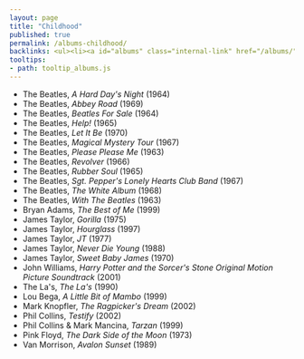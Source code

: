 ```yaml
---
layout: page
title: "Childhood"
published: true
permalink: /albums-childhood/
backlinks: <ul><li><a id="albums" class="internal-link" href="/albums/">Albums</a></li></ul>
tooltips: 
- path: tooltip_albums.js
---
```


* The Beatles, *A Hard Day's Night* (1964)
* The Beatles, *Abbey Road* (1969)
* The Beatles, *Beatles For Sale* (1964)
* The Beatles, *Help!* (1965)
* The Beatles, *Let It Be* (1970)
* The Beatles, *Magical Mystery Tour* (1967)
* The Beatles, *Please Please Me* (1963)
* The Beatles, *Revolver* (1966)
* The Beatles, *Rubber Soul* (1965)
* The Beatles, *Sgt. Pepper's Lonely Hearts Club Band* (1967)
* The Beatles, *The White Album* (1968)
* The Beatles, *With The Beatles* (1963)
* Bryan Adams, *The Best of Me* (1999)
* James Taylor, *Gorilla* (1975)
* James Taylor, *Hourglass* (1997)
* James Taylor, *JT* (1977)
* James Taylor, *Never Die Young* (1988)
* James Taylor, *Sweet Baby James* (1970)
* John Williams, *Harry Potter and the Sorcer's Stone Original Motion Picture Soundtrack* (2001)
* The La's, *The La's* (1990)
* Lou Bega, *A Little Bit of Mambo* (1999)
* Mark Knopfler, *The Ragpicker's Dream* (2002)
* Phil Collins, *Testify* (2002)
* Phil Collins & Mark Mancina, *Tarzan* (1999)
* Pink Floyd, *The Dark Side of the Moon* (1973)
* Van Morrison, *Avalon Sunset* (1989)
